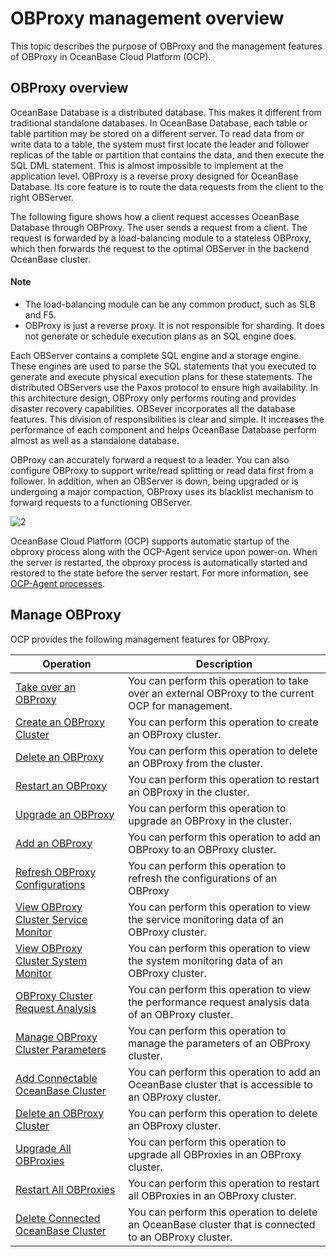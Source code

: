 # OBProxy management overview

This topic describes the purpose of OBProxy and the management features of OBProxy in OceanBase Cloud Platform (OCP).

## OBProxy overview

OceanBase Database is a distributed database. This makes it different from traditional standalone databases. In OceanBase Database, each table or table partition may be stored on a different server. To read data from or write data to a table, the system must first locate the leader and follower replicas of the table or partition that contains the data, and then execute the SQL DML statement. This is almost impossible to implement at the application level. OBProxy is a reverse proxy designed for OceanBase Database. Its core feature is to route the data requests from the client to the right OBServer.

The following figure shows how a client request accesses OceanBase Database through OBProxy. The user sends a request from a client. The request is forwarded by a load-balancing module to a stateless OBProxy, which then forwards the request to the optimal OBServer in the backend OceanBase cluster.

  <main id="notice" type='explain'>
    <h4>Note</h4>
    <ul>
    <li>The load-balancing module can be any common product, such as SLB and F5.</li>
    <li>OBProxy is just a reverse proxy. It is not responsible for sharding. It does not generate or schedule execution plans as an SQL engine does.</li>
    </ul>
  </main>

Each OBServer contains a complete SQL engine and a storage engine. These engines are used to parse the SQL statements that you executed to generate and execute physical execution plans for these statements. The distributed OBServers use the Paxos protocol to ensure high availability. In this architecture design, OBProxy only performs routing and provides disaster recovery capabilities. OBSever incorporates all the database features. This division of responsibilities is clear and simple. It increases the performance of each component and helps OceanBase Database perform almost as well as a standalone database.

OBProxy can accurately forward a request to a leader. You can also configure OBProxy to support write/read splitting or read data first from a follower. In addition, when an OBServer is down, being upgraded or is undergoing a major compaction, OBProxy uses its blacklist mechanism to forward requests to a functioning OBServer.

![2](https://help-static-aliyun-doc.aliyuncs.com/assets/img/en-US/1726967161/p184129.png)

OceanBase Cloud Platform (OCP) supports automatic startup of the obproxy process along with the OCP-Agent service upon power-on. When the server is restarted, the obproxy process is automatically started and restored to the state before the server restart. For more information, see [OCP-Agent processes](../850.host-features/800.ocp-agent-process.md).

## Manage OBProxy

OCP provides the following management features for OBProxy.

|                                     Operation                                      |                                              Description                                               |
|------------------------------------------------------------------------------------|--------------------------------------------------------------------------------------------------------|
| [Take over an OBProxy](400.manage-a-obproxy-server/200.take-over-an-obproxy.md)                | You can perform this operation to take over an external OBProxy to the current OCP for management.     |
| [Create an OBProxy Cluster](../500.quickstart/800.quickstart-create-an-obproxy-cluster.md)           | You can perform this operation to create an OBProxy cluster.                                           |
| [Delete an OBProxy](400.manage-a-obproxy-server/300.delete-an-obproxy.md)                   | You can perform this operation to delete an OBProxy from the cluster.                                  |
| [Restart an OBProxy](400.manage-a-obproxy-server/400.restart-an-obproxy.md)                  | You can perform this operation to restart an OBProxy in the cluster.                                   |
| [Upgrade an OBProxy](400.manage-a-obproxy-server/700.upgrade-an-obproxy.md)                  | You can perform this operation to upgrade an OBProxy in the cluster.                                   |
| [Add an OBProxy](400.manage-a-obproxy-server/100.add-an-obproxy.md)                      | You can perform this operation to add an OBProxy to an OBProxy cluster.                                |
| [Refresh OBProxy Configurations](400.manage-a-obproxy-server/800.refresh-obproxy-configurations.md)      | You can perform this operation to refresh the configurations of an OBProxy                             |
| [View OBProxy Cluster Service Monitor](../900.monitoring-and-alerts-functions/100.performance-monitoring-overview/800.view-service-monitoring.md) | You can perform this operation to view the service monitoring data of an OBProxy cluster.          |
| [View OBProxy Cluster System Monitor](../900.monitoring-and-alerts-functions/100.performance-monitoring-overview/900.view-system-monitoring.md) | You can perform this operation to view the system monitoring data of an OBProxy cluster.          |
| [OBProxy Cluster Request Analysis](../800.obproxy-functions/500.view-obproxy-cluster-request-analysis.md) | You can perform this operation to view the performance request analysis data of an OBProxy cluster.          |
| [Manage OBProxy Cluster Parameters](../800.obproxy-functions/600.manage-obproxy-cluster-parameters.md)   | You can perform this operation to manage the parameters of an OBProxy cluster.                         |
| [Add Connectable OceanBase Cluster](300.manage-a-obproxy-cluster/200.add-a-connectable-oceanbase-cluster.md)   | You can perform this operation to add an OceanBase cluster that is accessible to an OBProxy cluster.   |
| [Delete an OBProxy Cluster](300.manage-a-obproxy-cluster/500.delete-an-obproxy-cluster.md)           | You can perform this operation to delete an OBProxy cluster.                                           |
| [Upgrade All OBProxies](300.manage-a-obproxy-cluster/600.upgrade-an-obproxy-cluster.md)               | You can perform this operation to upgrade all OBProxies in an OBProxy cluster.                         |
| [Restart All OBProxies](300.manage-a-obproxy-cluster/700.restarts-all-obproxy-nodes-in-the-obproxy-cluster.md)               | You can perform this operation to restart all OBProxies in an OBProxy cluster.                         |
| [Delete Connected OceanBase Cluster](300.manage-a-obproxy-cluster/800.delete-a-connected-oceanbase-cluster.md)  | You can perform this operation to delete an OceanBase cluster that is connected to an OBProxy cluster. |
